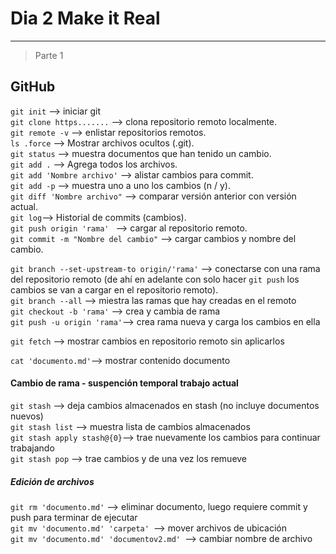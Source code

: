 # Dia 2 Make it Real
---

> Parte 1

## GitHub

`git init` --> iniciar git  
`git clone https.......` --> clona repositorio remoto localmente.  
`git remote -v` --> enlistar repositorios remotos.  
`ls .force` --> Mostrar archivos ocultos (.git).  
`git status` --> muestra documentos que han tenido un cambio.  
`git add .` --> Agrega todos los archivos.  
`git add 'Nombre archivo'` --> alistar cambios para commit.  
`git add -p` --> muestra uno a uno los cambios (n / y).  
`git diff 'Nombre archivo"` --> comparar versión anterior con versión actual.  
`git log`--> Historial de commits (cambios).  
`git push origin 'rama' ` --> cargar al repositorio remoto.  
`git commit -m "Nombre del cambio"` --> cargar cambios y nombre del cambio.  

`git branch --set-upstream-to origin/'rama'` --> conectarse con una rama del repositorio remoto (de ahí en adelante con solo hacer `git push` los cambios se van a cargar en el repositorio remoto).  
`git branch --all` --> miestra las ramas que hay creadas en el remoto  
`git checkout -b 'rama'` --> crea y cambia de rama  
`git push -u origin 'rama'`--> crea rama nueva y carga los cambios en ella  

`git fetch` --> mostrar cambios en repositorio remoto sin aplicarlos  

`cat 'documento.md'`--> mostrar contenido documento

#### Cambio de rama - suspención temporal trabajo actual

`git stash` --> deja cambios almacenados en stash (no incluye documentos nuevos)  
`git stash list` --> muestra lista de cambios almacenados  
`git stash apply stash@{0}`--> trae nuevamente los cambios para continuar trabajando  
`git stash pop` --> trae cambios y de una vez los remueve  

##### Edición de archivos

`git rm 'documento.md'` -->  eliminar documento, luego requiere commit y push para terminar de ejecutar   
`git mv 'documento.md' 'carpeta' `--> mover archivos de ubicación  
`git mv 'documento.md' 'documentov2.md' `--> cambiar nombre de archivo  










